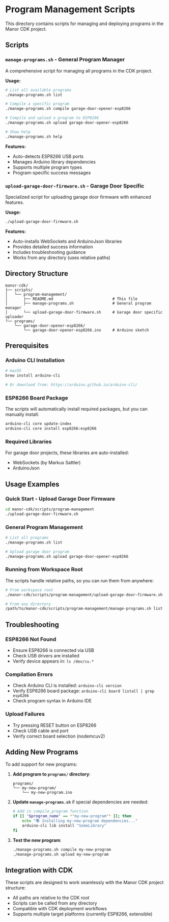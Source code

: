 # Program Management Scripts

This directory contains scripts for managing and deploying programs in the Manor CDK project.

## Scripts

### `manage-programs.sh` - General Program Manager
A comprehensive script for managing all programs in the CDK project.

**Usage:**
```bash
# List all available programs
./manage-programs.sh list

# Compile a specific program
./manage-programs.sh compile garage-door-opener-esp8266

# Compile and upload a program to ESP8266
./manage-programs.sh upload garage-door-opener-esp8266

# Show help
./manage-programs.sh help
```

**Features:**
- Auto-detects ESP8266 USB ports
- Manages Arduino library dependencies
- Supports multiple program types
- Program-specific success messages

### `upload-garage-door-firmware.sh` - Garage Door Specific
Specialized script for uploading garage door firmware with enhanced features.

**Usage:**
```bash
./upload-garage-door-firmware.sh
```

**Features:**
- Auto-installs WebSockets and ArduinoJson libraries
- Provides detailed success information
- Includes troubleshooting guidance
- Works from any directory (uses relative paths)

## Directory Structure

```
manor-cdk/
├── scripts/
│   └── program-management/
│       ├── README.md                          # This file
│       ├── manage-programs.sh                 # General program manager
│       └── upload-garage-door-firmware.sh     # Garage door specific uploader
└── programs/
    └── garage-door-opener-esp8266/
        └── garage-door-opener-esp8266.ino     # Arduino sketch
```

## Prerequisites

### Arduino CLI Installation
```bash
# macOS
brew install arduino-cli

# Or download from: https://arduino.github.io/arduino-cli/
```

### ESP8266 Board Package
The scripts will automatically install required packages, but you can manually install:
```bash
arduino-cli core update-index
arduino-cli core install esp8266:esp8266
```

### Required Libraries
For garage door projects, these libraries are auto-installed:
- WebSockets (by Markus Sattler)
- ArduinoJson

## Usage Examples

### Quick Start - Upload Garage Door Firmware
```bash
cd manor-cdk/scripts/program-management
./upload-garage-door-firmware.sh
```

### General Program Management
```bash
# List all programs
./manage-programs.sh list

# Upload garage door program
./manage-programs.sh upload garage-door-opener-esp8266
```

### Running from Workspace Root
The scripts handle relative paths, so you can run them from anywhere:
```bash
# From workspace root
./manor-cdk/scripts/program-management/upload-garage-door-firmware.sh

# From any directory
/path/to/manor-cdk/scripts/program-management/manage-programs.sh list
```

## Troubleshooting

### ESP8266 Not Found
- Ensure ESP8266 is connected via USB
- Check USB drivers are installed
- Verify device appears in: `ls /dev/cu.*`

### Compilation Errors
- Check Arduino CLI is installed: `arduino-cli version`
- Verify ESP8266 board package: `arduino-cli board listall | grep esp8266`
- Check program syntax in Arduino IDE

### Upload Failures
- Try pressing RESET button on ESP8266
- Check USB cable and port
- Verify correct board selection (nodemcuv2)

## Adding New Programs

To add support for new programs:

1. **Add program to `programs/` directory**:
   ```
   programs/
   └── my-new-program/
       └── my-new-program.ino
   ```

2. **Update `manage-programs.sh`** if special dependencies are needed:
   ```bash
   # Add in compile_program function
   if [[ "$program_name" == *"my-new-program"* ]]; then
       echo "📚 Installing my-new-program dependencies..."
       arduino-cli lib install "SomeLibrary"
   fi
   ```

3. **Test the new program**:
   ```bash
   ./manage-programs.sh compile my-new-program
   ./manage-programs.sh upload my-new-program
   ```

## Integration with CDK

These scripts are designed to work seamlessly with the Manor CDK project structure:
- All paths are relative to the CDK root
- Scripts can be called from any directory
- Compatible with CDK deployment workflows
- Supports multiple target platforms (currently ESP8266, extensible)
